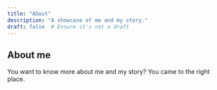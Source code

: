 ```yaml
---
title: "About"
description: "A showcase of me and my story."
draft: false  # Ensure it's not a draft
---
```


## About me

You want to know more about me and my story? You came to the right place. 